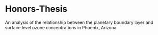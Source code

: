 # Honors-Thesis
An analysis of the relationship between the planetary boundary layer and surface level ozone concentrations in Phoenix, Arizona
